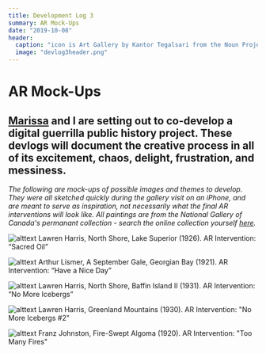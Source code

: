 ```yaml
---
title: Development Log 3
summary: AR Mock-Ups
date: "2019-10-08" 
header:
  caption: "icon is Art Gallery by Kantor Tegalsari from the Noun Project"
  image: "devlog3header.png"
--- 
```

# AR Mock-Ups
## [Marissa](https://marissafoley.netlify.com/) and I are setting out to co-develop a digital guerrilla public history project. These devlogs will document the creative process in all of its excitement, chaos, delight, frustration, and messiness.

*The following are mock-ups of possible images and themes to develop. They were all sketched quickly during the gallery visit on an iPhone, and are meant to serve as inspiration, not necessarily what the final AR interventions will look like. All paintings are from the National Gallery of Canada's permanant collection - search the online collection yourself [here](https://www.gallery.ca/collection/search-the-collection).* 

![alttext](/img/harris-tree.jpg)
Lawren Harris, North Shore, Lake Superior (1926). AR Intervention: “Sacred Oil” 

![alttext](/img/haveaniceday.jpg)
Arthur Lismer, A September Gale, Georgian Bay (1921). AR Intervention: “Have a Nice Day”

![alttext](/img/harris-iceberg.jpg)
Lawren Harris, North Shore, Baffin Island II (1931). AR Intervention: “No More Icebergs”

![alttext](/img/harris-iceberg2.jpg)
Lawren Harris, Greenland Mountains (1930). AR Intervention: "No More Icebergs #2" 

![alttext](/img/johnston-fires.jpg)
Franz Johnston, Fire-Swept Algoma (1920). AR Intervention: "Too Many Fires"
